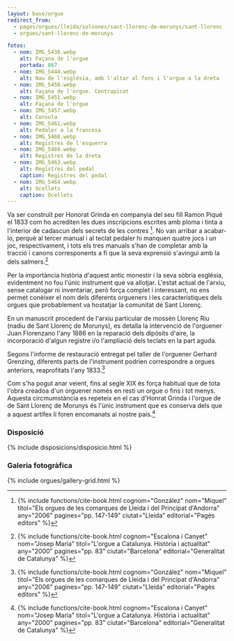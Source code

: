 ```yaml
---
layout: base/orgue
redirect_from:
  - pages/orgues/lleida/solsones/sant-llorenc-de-morunys/sant-llorenc
  - orgues/sant-llorenc-de-morunys

fotos:
  - nom: IMG_5438.webp
    alt: Façana de l'orgue
    portada: 867
  - nom: IMG_5444.webp
    alt: Nau de l'església, amb l'altar al fons i l'orgue a la dreta
  - nom: IMG_5450.webp
    alt: Façana de l'orgue. Contrapicat
  - nom: IMG_5451.webp
    alt: Façana de l'orgue
  - nom: IMG_5457.webp
    alt: Consola
  - nom: IMG_5461.webp
    alt: Pedaler a la francesa
  - nom: IMG_5468.webp
    alt: Registres de l'esquerra
  - nom: IMG_5469.webp
    alt: Registres de la dreta
  - nom: IMG_5463.webp
    alt: Registres del pedal
    caption: Registres del pedal
  - nom: IMG_5464.webp
    alt: Ocellets
    caption: Ocellets
---
```


Va ser construït per Honorat Grinda en companyia del seu fill Ramon Piqué el 1833 com ho acrediten les dues inscripcions escrites amb ploma i tinta a l'interior de cadascun dels secrets de les contres [^1]. No van arribar a acabar-lo, perquè al
tercer manual i al teclat pedaler hi manquen quatre jocs i un joc, respectivament, i tots els tres manuals s'han de completar amb
la tracció i canons corresponents a fi que la seva exprensió s'avingui amb la dels salmers.[^2]

Per la importància història d'aquest antic monestir i la seva sòbria església, evidentment no fou l'únic instrument que va allotjar. L'estat actual de l'arxiu, sense 
catalogar ni inventariar, però força complet i interessant, no ens permet conèixer el nom dels diferents orgueners i les característiques dels orgues que probablement va hostatjar
la comunitat de Sant Llorenç.

En un manuscrit procedent de l'arxiu particular de mossèn Llorenç Riu (nadiu de Sant Llorenç de Morunys), es detalla la intervenció 
de l'orguener Juan Florenzano l'any 1886 en la reparació dels dipòsits d'aire, la incorporació d'algun registre i/o l'ampliació dels teclats en la part aguda. 

Segons l'informe de restauració entregat pel taller de l'orguener Gerhard Grenzing, diferents parts de l'instrument podrien
correspondre a orgues anteriors, reaprofitats l'any 1833.[^1] 

Com s'ha pogut anar veient, fins al segle XIX és força habitual que de tota l'obra creadoa d'un orguener només en resti un orgue o fins i tot menys. Aquesta circmumstància
es repeteix en el cas d'Honrat Grinda i l'orgue de de Sant Llorenç de Morunys és l'únic instrument que es conserva dels que a aquest artífex li foren encomanats al nostre país.[^2]

[^1]: {% include functions/cite-book.html cognom="González" nom="Miquel" titol="Els orgues de les comarques de Lleida i del Principat d'Andorra" any="2006" pagines="pp. 147-149" ciutat="Lleida" editorial="Pagès editors" %}
[^2]: {% include functions/cite-book.html cognom="Escalona i Canyet" nom="Josep Maria" titol="L'orgue a Catalunya. Història i actualitat" any="2000" pagines="pp. 83" ciutat="Barcelona" editorial="Generalitat de Catalunya" %}


### Disposició

{% include disposicions/disposicio.html %}

### Galeria fotogràfica

{% include orgues/gallery-grid.html %}
